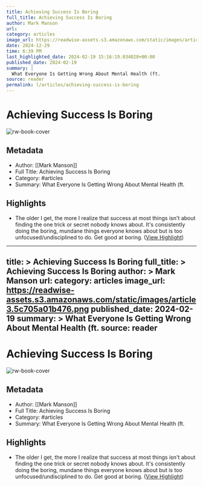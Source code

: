 ```yaml
---
title: Achieving Success Is Boring
full_title: Achieving Success Is Boring
author: Mark Manson
url: 
category: articles
image_url: https://readwise-assets.s3.amazonaws.com/static/images/article3.5c705a01b476.png
date: 2024-12-29
time: 6:39 PM
last_highlighted_date: 2024-02-19 15:16:19.034028+00:00
published_date: 2024-02-19
summary: |
  What Everyone Is Getting Wrong About Mental Health (ft.
source: reader
permalink: l/articles/achieving-success-is-boring
---
```

# Achieving Success Is Boring

![rw-book-cover](https://readwise-assets.s3.amazonaws.com/static/images/article3.5c705a01b476.png)

## Metadata
- Author: [[Mark Manson]]
- Full Title: Achieving Success Is Boring
- Category: #articles
- Summary: What Everyone Is Getting Wrong About Mental Health (ft.

## Highlights
- The older I get, the more I realize that success at most things isn't about finding the one trick or secret nobody knows about.
  It's consistently doing the boring, mundane things everyone knows about but is too unfocused/undisciplined to do.
  Get good at boring. ([View Highlight](https://read.readwise.io/read/01hq0z0y3e9tndkc7bhty4exs3))


---
title: >
  Achieving Success Is Boring
full_title: >
  Achieving Success Is Boring
author: >
  Mark Manson
url: 
category: articles
image_url: https://readwise-assets.s3.amazonaws.com/static/images/article3.5c705a01b476.png
published_date: 2024-02-19
summary: >
  What Everyone Is Getting Wrong About Mental Health (ft.
source: reader
---
# Achieving Success Is Boring

![rw-book-cover](https://readwise-assets.s3.amazonaws.com/static/images/article3.5c705a01b476.png)

## Metadata
- Author: [[Mark Manson]]
- Full Title: Achieving Success Is Boring
- Category: #articles
- Summary: What Everyone Is Getting Wrong About Mental Health (ft.

## Highlights
- The older I get, the more I realize that success at most things isn't about finding the one trick or secret nobody knows about.
  It's consistently doing the boring, mundane things everyone knows about but is too unfocused/undisciplined to do.
  Get good at boring. ([View Highlight](https://read.readwise.io/read/01hq0z0y3e9tndkc7bhty4exs3))


